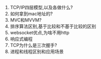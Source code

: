1. TCP/IP四层模型,以及各做什么?
2. 如何拿到mac地址的?
3. MVC和MVVM?
4. 排序算法区别,基于比较和不基于比较的区别
5. websocket优点,为啥不用http
6. 响应式编程
7. TCP为什么是三次握手?
8. 进程和线程区别和应用场景
